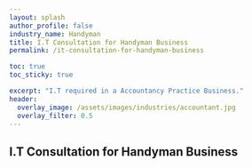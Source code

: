 ```yaml
---
layout: splash 
author_profile: false 
industry_name: Handyman
title: I.T Consultation for Handyman Business
permalink: /it-consultation-for-handyman-business

toc: true
toc_sticky: true

excerpt: "I.T required in a Accountancy Practice Business."
header:
  overlay_image: /assets/images/industries/accountant.jpg
  overlay_filter: 0.5 
---
```


## I.T Consultation for Handyman Business